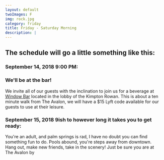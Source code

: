 ```yaml
---
layout: default
twoImages: F
img: rock.jpg
category: friday
title: Friday - Saturday Morning
description: |
---
```


## The schedule will go a little something like this:  
### September 14, 2018 9:00 PM: <br/>
<span class="glyphicons glyphicons-glass"></span>
### We'll be at the bar!
We invite all of our guests with the inclination to join us for a beverage at [Window Bar](http://www.rowanpalmsprings.com/palm-springs-restaurants/lobby-bar/?sitelinks=EatDrink&mrkgcl=1147&mrkgadid=3214004115&rkg_id=h-ccdf429909c077c95fbd5b3252adf89c_t-1525143709&utm_source=google&utm_medium=cpc&utm_campaign=RLSA_Brand-Hotel%2520Name_EXT&utm_term=rowan%2520palm%2520springs_103890524-VQ6-233336908229-VQ15-1t1-VQ16-c&adpos=1t1&creative=233336908229&device=c&matchtype=e&network=g) located in the lobby of the Kimpton Rowan.  This is about a ten minute walk from The Avalon, we will have a $15 Lyft code available for our guests to use at their leisure.

### September 15, 2018 9ish to however long it takes you to get ready:
You're an adult, and palm springs is rad, I have no doubt you can find something fun to do.  Pools abound, you're steps away from downtown.  Hang out, make new friends, take in the scenery! Just be sure you are at The Avalon by
